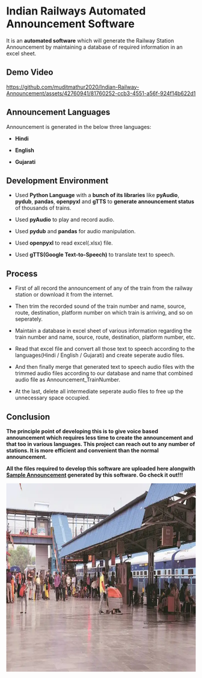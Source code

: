 # Indian Railways Automated Announcement Software

It is an **automated software** which will generate the Railway Station Announcement by maintaining a database of required information in an excel sheet.

## Demo Video

https://github.com/muditmathur2020/Indian-Railway-Announcement/assets/42760941/81760252-ccb3-4551-a56f-924f14b622d1

## Announcement Languages 

Announcement is generated in the below three languages:

* **Hindi**

* **English**

* **Gujarati**

## Development Environment

* Used **Python Language** with a **bunch of its libraries** like **pyAudio**, **pydub**, **pandas**, **openpyxl** and **gTTS** to **generate announcement status** of thousands of trains.

* Used **pyAudio** to play and record audio.

* Used **pydub** and **pandas** for audio manipulation.

* Used **openpyxl** to read excel(.xlsx) file.

* Used **gTTS(Google Text-to-Speech)** to translate text to speech.

## Process

* First of all record the announcement of any of the train from the railway station or download it from the internet.

* Then trim the recorded sound of the train number and name, source, route, destination, platform number on which train is arriving, and so on seperately.

* Maintain a database in excel sheet of various information regarding the train number and name, source, route, destination, platform number, etc.

* Read that excel file and convert all those text to speech according to the languages(Hindi / English / Gujarati) and create seperate audio files.

* And then finally merge that generated text to speech audio files with the trimmed audio files according to our database and name that combined audio file as Announcement_TrainNumber.

* At the last, delete all intermediate seperate audio files to free up the unnecessary space occupied.

## Conclusion

**The principle point of developing this is to give voice based announcement which requires less time to create the announcement and that too in various languages. This project can reach out to any number of stations. It is more efficient and convenient than the normal announcement.**

**All the files required to develop this software are uploaded here alongwith [Sample Announcement](https://drive.google.com/file/d/1kHYHAzCku5jyxWa38X32Ln32wT71q1vJ/view) generated by this software. Go check it out!!!**

<img src="jodhpur-station.webp" width="800" height="500">
